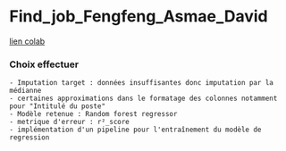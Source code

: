 # Find_job_Fengfeng_Asmae_David

[lien colab](https://colab.research.google.com/drive/1-rjmG619mRji9JbZW4cwM7GEeCMlJ005?usp=sharing)

### Choix effectuer
    - Imputation target : données insuffisantes donc imputation par la médianne
    - certaines approximations dans le formatage des colonnes notamment pour "Intitulé du poste"
    - Modèle retenue : Random forest regressor
    - metrique d'erreur : r²_score
    - implémentation d'un pipeline pour l'entraînement du modèle de regression